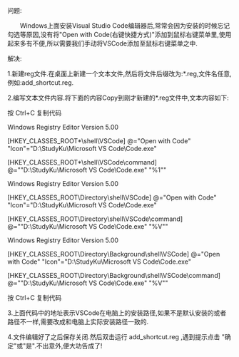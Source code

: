 ﻿问题:

　　Windows上面安装Visual Studio Code编辑器后,常常会因为安装的时候忘记勾选等原因,没有将"Open with Code(右键快捷方式)"添加到鼠标右键菜单里,使用起来多有不便,所以需要我们手动将VSCode添加至鼠标右键菜单之中.

解决:

1.新建reg文件.在桌面上新建一个文本文件,然后将文件后缀改为:*.reg,文件名任意,例如:add_shortcut.reg.

2.编写文本文件内容.将下面的内容Copy到刚才新建的*.reg文件中,文本内容如下:

按 Ctrl+C 复制代码


Windows Registry Editor Version 5.00

[HKEY_CLASSES_ROOT\*\shell\VSCode]
@="Open with Code"
"Icon"="D:\\StudyKu\\Microsoft VS Code\\Code.exe"

[HKEY_CLASSES_ROOT\*\shell\VSCode\command]
@="\"D:\\StudyKu\\Microsoft VS Code\\Code.exe\" \"%1\""

Windows Registry Editor Version 5.00

[HKEY_CLASSES_ROOT\Directory\shell\VSCode]
@="Open with Code"
"Icon"="D:\\StudyKu\\Microsoft VS Code\\Code.exe"

[HKEY_CLASSES_ROOT\Directory\shell\VSCode\command]
@="\"D:\\StudyKu\\Microsoft VS Code\\Code.exe\" \"%V\""

Windows Registry Editor Version 5.00

[HKEY_CLASSES_ROOT\Directory\Background\shell\VSCode]
@="Open with Code"
"Icon"="D:\\StudyKu\\Microsoft VS Code\\Code.exe"

[HKEY_CLASSES_ROOT\Directory\Background\shell\VSCode\command]
@="\"D:\\StudyKu\\Microsoft VS Code\\Code.exe\" \"%V\""

按 Ctrl+C 复制代码

3.上面代码中的地址表示VSCode在电脑上的安装路径,如果不是默认安装的或者路径不一样,需要改成和电脑上实际安装路径一致的.

4.文件编辑好了之后保存关闭.然后双击运行 add_shortcut.reg ,遇到提示点击 "确定"或"是".不出意外,便大功告成了!
